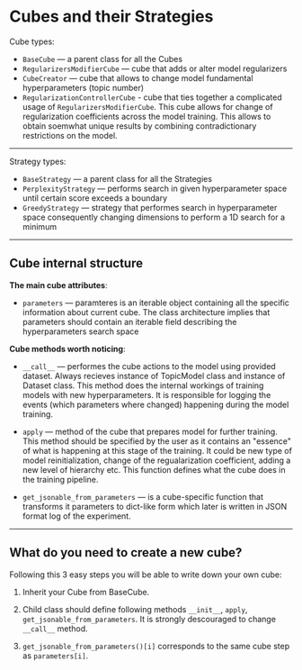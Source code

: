 # Cubes and their Strategies

Cube types:

* `BaseCube` — a parent class for all the Cubes
* `RegularizersModifierCube` — cube that adds or alter model regularizers
* `CubeCreator` — cube that allows to change model fundamental hyperparameters (topic number)
* `RegularizationControllerCube` - cube that ties together a complicated usage of `RegularizersModifierCube`. This cube allows for change of regularization coefficients across the model training. This allows to obtain soemwhat unique results by combining contradictionary restrictions on the model.
---

Strategy types:

* `BaseStrategy` — a parent class for all the Strategies
* `PerplexityStrategy` — performs search in given hyperparameter space until certain score exceeds a boundary 
* `GreedyStrategy` — strategy that performes search in hyperparameter space consequently changing dimensions to perform a 1D search for a minimum
---


## Cube internal structure

**The main cube attributes**:

* `parameters` — paramteres is an iterable object containing all
the specific information about current cube. 
The class architecture implies that parameters should contain an iterable field
describing the hyperparameters search space


**Cube methods worth noticing**:

* `__call__` — performes the cube actions to the model using provided dataset.
Always recieves instance of TopicModel class and instance of Dataset class.
This method does the internal workings of training models with new hyperparameters.
It is responsible for logging the events (which parameters where changed)
happening during the model training.

* `apply` — method of the cube that prepares model for further training.
This method should be specified by the user as it contains an "essence" of what is happening at this stage of the training. It could be new type of model reinitialization, change of the regualarization coefficient, adding a new level of hierarchy etc. This function defines what the cube does in the training pipeline.

* `get_jsonable_from_parameters` — is a cube-specific function that transforms it parameters to dict-like form which later is written in JSON format log of the experiment.

---

## What do you need to create a new cube?

Following this 3 easy steps you will be able to write down your own cube:

1. Inherit your Cube from BaseCube.

2. Child class should define following methods `__init__`, `apply`, `get_jsonable_from_parameters`.
It is strongly descouraged to change `__call__` method.

3. `get_jsonable_from_parameters()[i]` corresponds to the same cube step as `parameters[i]`.
